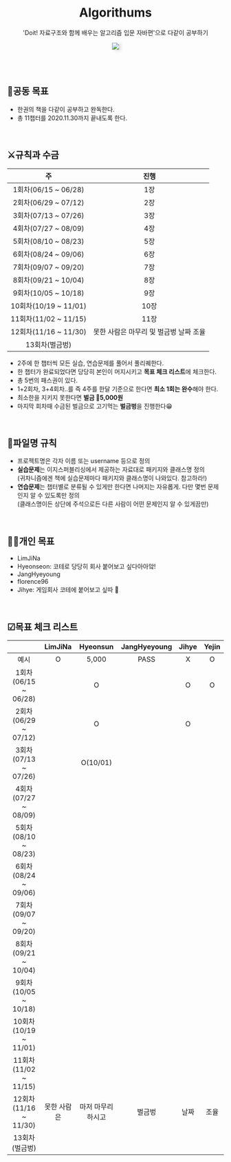 <div align="center">
  <h1>Algorithums</h1>
  <p>'Doit! 자료구조와 함께 배우는 알고리즘 입문 자바편'으로 다같이 공부하기</p>
  <img src="https://user-images.githubusercontent.com/35926413/84681337-ed41d780-af6e-11ea-825e-56a28db8b2ab.jpg" style="box-shadow:4px 2px 7px rgba(0,0,0,0.14);">
</div>

<br>
<br>
<br>

## 🎯공동 목표
- 한권의 책을 다같이 공부하고 완독한다.
- 총 11챕터를 2020.11.30까지 끝내도록 한다.

<br>

## ⚔규칙과 수금
| 주 | 진행 |
|:--:|:--:|
|1회차(06/15 ~ 06/28)|1장|
|2회차(06/29 ~ 07/12)|2장|
|3회차(07/13 ~ 07/26)|3장|
|4회차(07/27 ~ 08/09)|4장|
|5회차(08/10 ~ 08/23)|5장|
|6회차(08/24 ~ 09/06)|6장|
|7회차(09/07 ~ 09/20)|7장|
|8회차(09/21 ~ 10/04)|8장|
|9회차(10/05 ~ 10/18)|9장|
|10회차(10/19 ~ 11/01)|10장|
|11회차(11/02 ~ 11/15)|11장|
|12회차(11/16 ~ 11/30)|못한 사람은 마무리 및 벌금벙 날짜 조율|
|13회차(벌금벙)||

- 2주에 한 챕터씩 모든 실습, 연습문제를 풀어서 풀리퀘한다.
- 한 챕터가 완료되었다면 당당히 본인이 머지시키고 **목표 체크 리스트**에 체크한다.
- 총 5번의 패스권이 있다.
- 1+2회차, 3+4회차..를 즉 4주를 한달 기준으로 한다면 **최소 1회는 완수**해야 한다.
- 최소한을 지키지 못한다면 **벌금 💸5,000원** 
- 마지막 회차때 수금된 벌금으로 고기먹는 **벌금벙**을 진행한다😁


<br>

## 📂파일명 규칙
- 프로젝트명은 각자 이름 또는 username 등으로 정의
- **실습문제**는 이지스퍼블리싱에서 제공하는 자료대로 패키지와 클래스명 정의<br>
(귀차니즘에겐 책에 실습문제마다 패키지와 클래스명이 나와있다. 참고하라!)
- **연습문제**는 챕터별로 분류될 수 있게만 한다면 나머지는 자유롭게. 다만 몇번 문제인지 알 수 있도록만 정의<br>
(클래스명이든 상단에 주석으로든 다른 사람이 어떤 문제인지 알 수 있게끔만)

<br>

## 🙋‍♀️개인 목표
- LimJiNa 
- Hyeonseon: 코테로 당당히 회사 붙어보고 싶다아아앜!
- JangHyeyoung 
- florence96 
- Jihye: 게임회사 코테에 붙어보고 싶따 🐾

<br>

## ☑목표 체크 리스트
|  | LimJiNa | Hyeonsun | JangHyeyoung | Jihye | Yejin |
|:--:|:--:|:--:|:--:|:--:|:--:|
|예시| O | 5,000 | PASS | X | O |
|1회차(06/15 ~ 06/28)|| O || O | O |
|2회차(06/29 ~ 07/12)|| O || O ||
|3회차(07/13 ~ 07/26)|| O(10/01) ||||
|4회차(07/27 ~ 08/09)||||||
|5회차(08/10 ~ 08/23)||||||
|6회차(08/24 ~ 09/06)||||||
|7회차(09/07 ~ 09/20)||||||
|8회차(09/21 ~ 10/04)||||||
|9회차(10/05 ~ 10/18)||||||
|10회차(10/19 ~ 11/01)||||||
|11회차(11/02 ~ 11/15)||||||
|12회차(11/16 ~ 11/30)|못한 사람은|마저 마무리하시고|벌금벙|날짜|조율|
|13회차(벌금벙)||||||

